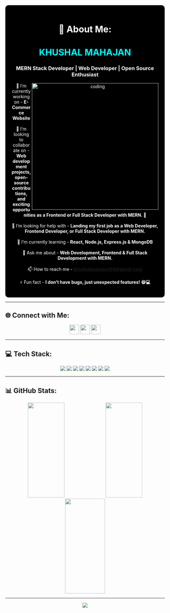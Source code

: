 <div align="center" style="background-color: #000; color: #fff; padding: 20px; border-radius: 10px;">
  
# 💫 About Me:
<h1 align="center" style="color: #00ffff;">KHUSHAL MAHAJAN</h1>
<h3 align="center" style="color: #ffffff;">MERN Stack Developer | Web Developer | Open Source Enthusiast</h3>

<img align="right" alt="coding" width="400" src="https://user-images.githubusercontent.com/55389276/140866485-8fb1c876-9a8f-4d6a-98dc-08c4981eaf70.gif">

🔭 I’m currently working on - **E-Commerce Website**<br>  
👯 I’m looking to collaborate on - **Web development projects, open-source contributions, and exciting opportunities as a Frontend or Full Stack Developer with MERN. 🚀**<br>  
🤝 I’m looking for help with - **Landing my first job as a Web Developer, Frontend Developer, or Full Stack Developer with MERN.**<br>  
🌱 I’m currently learning - **React, Node.js, Express.js & MongoDB**<br>  
💬 Ask me about - **Web Development, Frontend & Full Stack Development with MERN.**<br>  
📫 How to reach me - **khushalmahajan04@gmail.com**<br>  
⚡ Fun fact - **I don’t have bugs, just unexpected features! 😆💻**  

</div>  

---

## 🌐 Connect with Me:
<p align="center">
  <a href="https://instagram.com/_khushal.m"><img src="https://img.shields.io/badge/Instagram-%23E4405F.svg?logo=Instagram&logoColor=white" height="30"></a>
  <a href="https://linkedin.com/in/khushal-mahajan-1025322b4"><img src="https://img.shields.io/badge/LinkedIn-%230077B5.svg?logo=linkedin&logoColor=white" height="30"></a>
  <a href="mailto:khushalmahajan04@gmail.com"><img src="https://img.shields.io/badge/Email-D14836?logo=gmail&logoColor=white" height="30"></a>
</p>

---

## 💻 Tech Stack:
<p align="center">
  <img src="https://img.shields.io/badge/html5-%23E34F26.svg?style=for-the-badge&logo=html5&logoColor=white">
  <img src="https://img.shields.io/badge/css3-%231572B6.svg?style=for-the-badge&logo=css3&logoColor=white">
  <img src="https://img.shields.io/badge/javascript-%23323330.svg?style=for-the-badge&logo=javascript&logoColor=%23F7DF1E">
  <img src="https://img.shields.io/badge/react-%2320232a.svg?style=for-the-badge&logo=react&logoColor=%2361DAFB">
  <img src="https://img.shields.io/badge/node.js-6DA55F?style=for-the-badge&logo=node.js&logoColor=white">
  <img src="https://img.shields.io/badge/express.js-%23404d59.svg?style=for-the-badge&logo=express&logoColor=%2361DAFB">
  <img src="https://img.shields.io/badge/MongoDB-%234ea94b.svg?style=for-the-badge&logo=mongodb&logoColor=white">
  <img src="https://img.shields.io/badge/tailwindcss-%2338B2AC.svg?style=for-the-badge&logo=tailwind-css&logoColor=white">
</p>

---

## 📊 GitHub Stats:

<div align="center">
  <img src="https://github-readme-stats.vercel.app/api?username=khushal4622&theme=dark&hide_border=false&include_all_commits=true&count_private=true" height="300"  width="48%" />
  <img src="https://github-readme-streak-stats.herokuapp.com/?user=khushal4622&theme=dark&hide_border=false" height="300" width="48%" />
</div>

<div align="center">
  <img src="https://github-readme-stats.vercel.app/api/top-langs/?username=khushal4622&theme=dark&hide_border=false&include_all_commits=true&count_private=true&layout=compact" height="300" width="50%" />
</div>

---

<p align="center">
  <img src="https://visitcount.itsvg.in/api?id=khushal4622&icon=9&color=0">
</p>

<!-- Proudly created with GPRM ( https://gprm.itsvg.in ) -->
